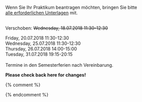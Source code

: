 

Wenn Sie Ihr Praktikum beantragen möchten, bringen Sie bitte<br />
<a href ="https://imi-bachelor.htw-berlin.de/studium/praktikum/#c10769">
alle erforderlichen Unterlagen</a> mit.
<br /><br />


<div class="alert alert-danger" role="alert">
Verschoben:
<s>Wednesday, 18.07.2018 11:30-12:30<br /></s>
</div>

Friday, 20.07.2018 11:30-12:30<br />
Wednesday, 25.07.2018 11:30-12:30<br />
Thursday, 26.07.2018 14:00-15:00<br />
Tuesday, 31.07.2018 19:15-20:15<br />
<br/>
Termine in den Semesterferien nach Vereinbarung.<br/>
<div class="alert alert-info" role="alert">
<b>Please check back here for changes!</b>
</div>



{% comment %}


<div class="alert alert-danger" role="alert">


{% endcomment %}
